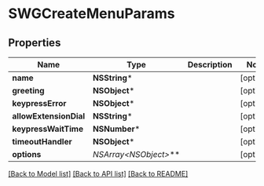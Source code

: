 # SWGCreateMenuParams

## Properties
Name | Type | Description | Notes
------------ | ------------- | ------------- | -------------
**name** | **NSString*** |  | [optional] 
**greeting** | **NSObject*** |  | [optional] 
**keypressError** | **NSObject*** |  | [optional] 
**allowExtensionDial** | **NSString*** |  | [optional] 
**keypressWaitTime** | **NSNumber*** |  | [optional] 
**timeoutHandler** | **NSObject*** |  | [optional] 
**options** | **NSArray&lt;NSObject*&gt;*** |  | [optional] 

[[Back to Model list]](../README.md#documentation-for-models) [[Back to API list]](../README.md#documentation-for-api-endpoints) [[Back to README]](../README.md)



